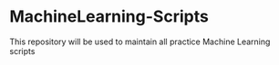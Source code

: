 # MachineLearning-Scripts
This repository will be used to maintain all practice Machine Learning scripts
